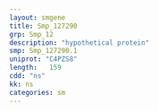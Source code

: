 ```yaml
---
layout: smgene
title: Smp_127290
grp: Smp_12
description: "hypothetical protein"
smp: Smp_127290.1
uniprot: "C4PZS8"
length:   159
cdd: "ns"
kk: ns
categories: sm
---
```

